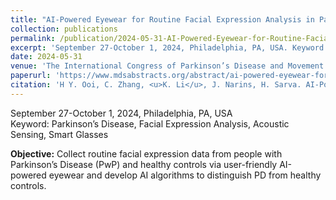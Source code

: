 ```yaml
---
title: "AI-Powered Eyewear for Routine Facial Expression Analysis in Parkinson’s Disease: Study Design and Goals"
collection: publications
permalink: /publication/2024-05-31-AI-Powered-Eyewear-for-Routine-Facial-Expression-Analysis-in-Parkinsons-Disease
excerpt: 'September 27-October 1, 2024, Philadelphia, PA, USA. Keyword: Parkinson’s Disease, Facial Expression Analysis, Acoustic Sensing, Smart Glasses'
date: 2024-05-31
venue: 'The International Congress of Parkinson’s Disease and Movement Disorders'
paperurl: 'https://www.mdsabstracts.org/abstract/ai-powered-eyewear-for-routine-facial-expression-analysis-in-parkinsons-disease-study-design-and-goals/'
citation: 'H Y. Ooi, C. Zhang, <u>K. Li</u>, J. Narins, H. Sarva. AI-Powered Eyewear for Routine Facial Expression Analysis in Parkinson’s Disease: Study design and goals. <i>Mov Disord</i>. 2024; 39 (suppl 1).'
---
```

September 27-October 1, 2024, Philadelphia, PA, USA<br>
Keyword: Parkinson’s Disease, Facial Expression Analysis, Acoustic Sensing, Smart Glasses

<b>Objective:</b> Collect routine facial expression data from people with Parkinson’s Disease (PwP) and healthy controls via user-friendly AI-powered eyewear and develop AI algorithms to distinguish PD from healthy controls.
